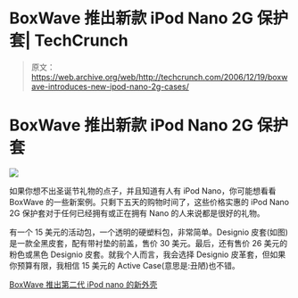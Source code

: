 # BoxWave 推出新款 iPod Nano 2G 保护套| TechCrunch

> 原文：<https://web.archive.org/web/http://techcrunch.com/2006/12/19/boxwave-introduces-new-ipod-nano-2g-cases/>

# BoxWave 推出新款 iPod Nano 2G 保护套

![](img/b9d7de2f371ecb6832a828a19aceacf5.png)

如果你想不出圣诞节礼物的点子，并且知道有人有 iPod Nano，你可能想看看 BoxWave 的一些新案例。只剩下五天的购物时间了，这些价格实惠的 iPod Nano 2G 保护套对于任何已经拥有或正在拥有 Nano 的人来说都是很好的礼物。

有一个 15 美元的活动包，一个透明的硬塑料包，非常简单。Designio 皮套(如图)是一款全黑皮套，配有带衬垫的前盖，售价 30 美元。最后，还有售价 26 美元的粉色或黑色 Designio 皮套。就我个人而言，我会选择 Designio 皮革套，但如果你预算有限，我相信 15 美元的 Active Case(意思是:丑陋)也不错。

[BoxWave 推出第二代 iPod nano 的新外壳](https://web.archive.org/web/20130627201308/http://ilounge.com/index.php/news/comments/boxwave-intros-new-cases-for-2g-ipod-nano/)